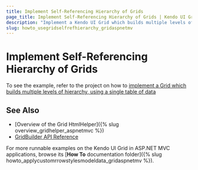 ```yaml
---
title: Implement Self-Referencing Hierarchy of Grids
page_title: Implement Self-Referencing Hierarchy of Grids | Kendo UI Grid HtmlHelper
description: "Implement a Kendo UI Grid which builds multiple levels of hierarchy by using a single table of data."
slug: howto_usegridselfrefhierarchy_gridaspnetmv
---
```


# Implement Self-Referencing Hierarchy of Grids

To see the example, refer to the project on how to [implement a Grid which builds multiple levels of hierarchy, using a single table of data](https://github.com/telerik/ui-for-aspnet-mvc-examples/tree/master/grid/grid-self-referencing-hierarchy)

## See Also

* [Overview of the Grid HtmlHelper]({% slug overview_gridhelper_aspnetmvc %})
* [GridBuilder API Reference](http://docs.telerik.com/kendo-ui/api/Kendo.Mvc.UI.Fluent/GridBuilder)

For more runnable examples on the Kendo UI Grid in ASP.NET MVC applications, browse its [**How To** documentation folder]({% slug howto_applycustomrrowstylesmodeldata_gridaspnetmv %}).
